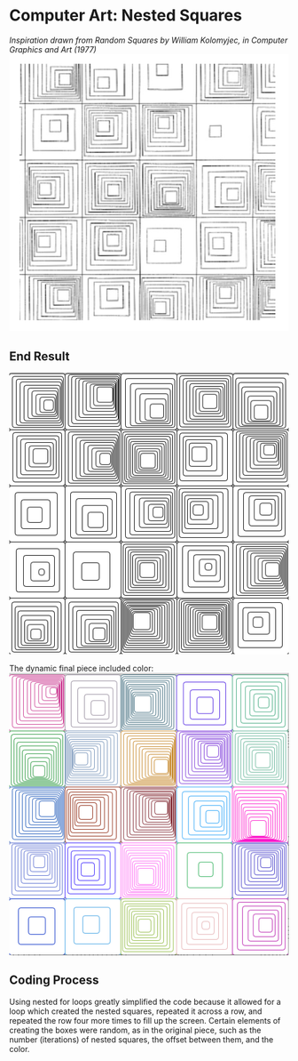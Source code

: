 # Computer Art: Nested Squares

*Inspiration drawn from Random Squares by William Kolomyjec, in Computer Graphics and Art (1977)*
![](RandomSquares.jpg.png)


## End Result

![](NestedSquares.jpg)

The dynamic final piece included color:
![](NestedSquaresColor.jpg)

## Coding Process

Using nested for loops greatly simplified the code because it allowed for a loop which created the nested squares, repeated it across a row, and repeated the row four more times to fill up the screen. Certain elements of creating the boxes were random, as in the original piece, such as the number (iterations) of nested squares, the offset between them, and the color.
